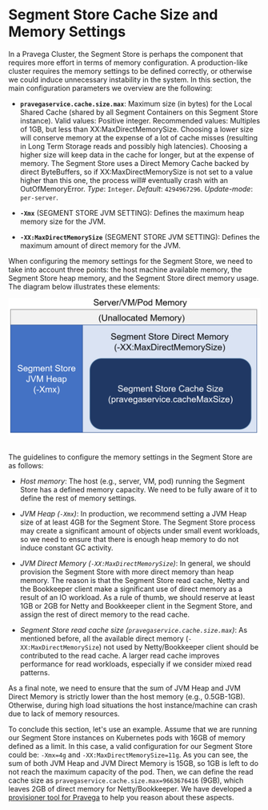 <!--
Copyright Pravega Authors.

Licensed under the Apache License, Version 2.0 (the "License");
you may not use this file except in compliance with the License.
You may obtain a copy of the License at

    http://www.apache.org/licenses/LICENSE-2.0

Unless required by applicable law or agreed to in writing, software
distributed under the License is distributed on an "AS IS" BASIS,
WITHOUT WARRANTIES OR CONDITIONS OF ANY KIND, either express or implied.
See the License for the specific language governing permissions and
limitations under the License.
-->

# Segment Store Cache Size and Memory Settings

In a Pravega Cluster, the Segment Store is perhaps the component that requires more effort in terms of memory configuration.
A production-like cluster requires the memory settings to be defined correctly, or otherwise we could induce unnecessary
instability in the system. In this section, the main configuration parameters we overview are the following:

- **`pravegaservice.cache.size.max`**: Maximum size (in bytes) for the Local Shared Cache (shared by all Segment 
Containers on this Segment Store instance). Valid values: Positive integer. Recommended values: Multiples of 1GB, 
but less than XX:MaxDirectMemorySize. Choosing a lower size will conserve memory at the expense of a lot of cache misses 
(resulting in Long Term Storage reads and possibly high latencies). Choosing a higher size will keep data in the cache 
for longer, but at the expense of memory. The Segment Store uses a Direct Memory Cache backed by direct ByteBuffers, so 
if XX:MaxDirectMemorySize is not set to a value higher than this one, the process will# eventually crash with an 
OutOfMemoryError.
_Type_: `Integer`. _Default_: `4294967296`. _Update-mode_: `per-server`.

- **`-Xmx`** (SEGMENT STORE JVM SETTING): Defines the maximum heap memory size for the JVM. 

- **`-XX:MaxDirectMemorySize`** (SEGMENT STORE JVM SETTING): Defines the maximum amount of direct memory for the JVM.

When configuring the memory settings for the Segment Store, we need to take into account three points: the host
machine available memory, the Segment Store heap memory, and the Segment Store direct memory usage. The diagram
below illustrates these elements:

![Segment Store Memory Configuration](../img/segment-store-memory-configuration.png) 

The guidelines to configure the memory settings in the Segment Store are as follows:

- _Host memory_: The host (e.g., server, VM, pod) running the Segment Store has a defined memory capacity. We need to
be fully aware of it to define the rest of memory settings.

- _JVM Heap (`-Xmx`)_: In production, we recommend setting a JVM Heap size of at least 4GB for the Segment Store. The
Segment Store process may create a significant amount of objects under small event workloads, so we need to ensure that
there is enough heap memory to do not induce constant GC activity.

- _JVM Direct Memory (`-XX:MaxDirectMemorySize`)_: In general, we should provision the Segment Store with more direct 
memory than heap memory. The reason is that the Segment Store read cache, Netty and the Bookkeeper client make a
significant use of direct memory as a result of an IO workload. As a rule of thumb, we should reserve at least 1GB or 
2GB for Netty and Bookkeeper client in the Segment Store, and assign the rest of direct memory to the read cache.

- _Segment Store read cache size (`pravegaservice.cache.size.max`)_: As mentioned before, all the available direct memory
(`-XX:MaxDirectMemorySize`) not used by Netty/Bookkeeper client should be contributed to the read cache. A larger 
read cache improves performance for read workloads, especially if we consider mixed read patterns.

As a final note, we need to ensure that the sum of JVM Heap and JVM Direct Memory is strictly lower than the host
memory (e.g., 0.5GB-1GB). Otherwise, during high load situations the host instance/machine can crash due to lack of
memory resources.

To conclude this section, let's use an example. Assume that we are running our Segment Store instances on Kubernetes
pods with 16GB of memory defined as a limit. In this case, a valid configuration for our Segment Store could be:
`-Xmx=4g` and `-XX:MaxDirectMemorySize=11g`. As you can see, the sum of both JVM Heap and JVM Direct Memory is 15GB, so
1GB is left to do not reach the maximum capacity of the pod. Then, we can define the read cache size as 
`pravegaservice.cache.size.max=9663676416` (9GB), which leaves 2GB of direct memory for Netty/Bookkeeper. We have 
developed a [provisioner tool for Pravega](https://github.com/pravega/pravega-tools/tree/master/pravega-provisioner) 
to help you reason about these aspects.